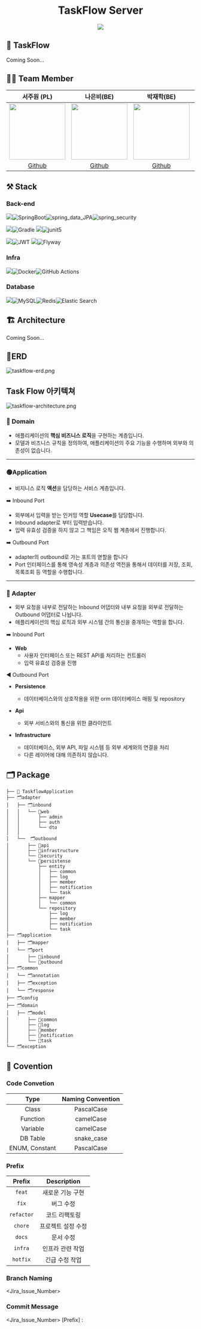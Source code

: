 <div align="center">

# TaskFlow Server

[<img src="https://img.shields.io/badge/프로젝트 기간-2025.01.06~2025.02.20-green?style=flat&logo=&logoColor=white" />]()

</div>

## 🔎 TaskFlow
Coming Soon...

## 💁‍♂️ Team Member 
| 서주원 (PL)  |   나은비(BE)    | 박재학(BE) | 양시훈(BE) | 이규동(BE) | 최효성(BE & INFRA) |
|:---------:|:--------:|:--------:|:--------:|:--------:|:--------:|
| <img src="https://github.com/TaskFlow-CLAP/TaskFlow-Server/blob/develop/.github/image/joowojr.JPG" width="150px" >  | <img src="https://github.com/user-attachments/assets/5c59f742-8f2b-4472-bff4-d8dff350481b" width="150px"> | <img src="https://github.com/TaskFlow-CLAP/TaskFlow-Server/blob/develop/.github/image/jaehak.jpg" width="150px" >  |  <img src="https://github.com/TaskFlow-CLAP/TaskFlow-Server/blob/develop/.github/image/Sihun23.jpeg" width="150px" >  | <img src="[https:https://github.com/user-attachments/assets/79efca2a-ab79-4f29-9771-1c276a7a6d93" width="150px" >  | <img src="https://github.com/TaskFlow-CLAP/TaskFlow-Server/blob/develop/.github/image/hyoseong.jpg" width="150px" > |
| [Github](https://github.com/joowojr) | [Github](https://github.com/nano-mm) | [Github](https://github.com/parkjaehak) | [Github](https://github.com/Sihun23) | [Github](https://github.com/starboxxxx) | [Github](https://github.com/hyoseong-Choi) |

## ⚒️ Stack


### Back-end
<img src="https://img.shields.io/badge/Framework-555555?style=for-the-badge">![SpringBoot](https://img.shields.io/badge/springboot-%236DB33F.svg?style=for-the-badge&logo=springboot&logoColor=white)![spring_data_JPA](https://img.shields.io/badge/spring_data_JPA-%236DB33F?style=for-the-badge&logo=databricks&logoColor=white)![spring_security](https://img.shields.io/badge/spring_security-%236DB33F.svg?style=for-the-badge&logo=springsecurity&logoColor=white)

<img src="https://img.shields.io/badge/build-555555?style=for-the-badge">![Gradle](https://img.shields.io/badge/Gradle-02303A.svg?style=for-the-badge&logo=Gradle&logoColor=white)
<img src="https://img.shields.io/badge/Test-555555?style=for-the-badge">![junit5](https://img.shields.io/badge/junit5-25A162?style=for-the-badge&logo=junit5&logoColor=white)

<img src="https://img.shields.io/badge/Security-555555?style=for-the-badge">![JWT](https://img.shields.io/badge/json%20web%20tokens-323330?style=for-the-badge&logo=json-web-tokens&logoColor=pink)
<img src="https://img.shields.io/badge/DB Migration-555555?style=for-the-badge">![Flyway](https://img.shields.io/badge/Flyway-F7B500?style=for-the-badge&logo=flyway&logoColor=white)

### Infra
<img src="https://img.shields.io/badge/CI/CD-555555?style=for-the-badge">![Docker](https://img.shields.io/badge/docker-%230db7ed.svg?style=for-the-badge&logo=docker&logoColor=white)![GitHub Actions](https://img.shields.io/badge/github%20actions-%232671E5.svg?style=for-the-badge&logo=githubactions&logoColor=white)

### Database
<img src="https://img.shields.io/badge/Database-555555?style=for-the-badge">![MySQL](https://img.shields.io/badge/mysql-4479A1.svg?style=for-the-badge&logo=mysql&logoColor=white)![Redis](https://img.shields.io/badge/redis-%23DD0031.svg?style=for-the-badge&logo=redis&logoColor=white)![Elastic Search](https://img.shields.io/badge/Elastic_Search-005571?style=for-the-badge&logo=elasticsearch&logoColor=white)

## 🏗️ Architecture
Coming Soon...

## 📍ERD
![taskflow-erd.png](/.github/image/tf-erd.png)


##  Task Flow 아키텍쳐
![taskflow-architecture.png](/.github/image/tf-architecture.png)

### 🔴 Domain

- 애플리케이션의 **핵심 비즈니스 로직**을 구현하는 계층입니다.
- 모델과 비즈니스 규칙을 정의하여, 애플리케이션의 주요 기능을 수행하며 외부와 의존성이 없습니다.

---

### 🟢Application

- 비지니스 로직 **액션**을 담당하는 서비스 계층입니다.

<aside>
➡️ Inbound Port

- 외부에서 입력을 받는 인커밍 역할 **Usecase**를 담당합니다.
- Inbound adapter로 부터 입력받습니다.
- 입력 유효성 검증을 하지 않고 그 책임은 오직 웹 계층에서 진행합니다.
</aside>

<aside>
➡️ Outbound Port

- adapter의 outbound로 가는 포트의 엳할을 합니다
- Port 인터페이스를 통해 영속성 계층과 의존성 역전을 통해서 데이터를 저장, 조회, 목록조회 등 역할을 수행합니다.
</aside>

---

### 🔵 Adapter

- 외부 요청을 내부로 전달하는 Inbound 어댑터와 내부 요청을 외부로 전달하는 Outbound 어댑터로 나뉩니다.
- 애플리케이션의 핵심 로직과 외부 시스템 간의 통신을 중개하는 역할을 합니다.

<aside>
➡️ Inbound Port

- **Web**
    - 사용자 인터페이스 또는 REST API를 처리하는 컨트롤러
    - 입력 유효성 검증을 진행
</aside>

<aside>
◀️ Outbound Port

- **Persistence**
    - 데이터베이스와의 상호작용을 위한 orm 데이터베이스 매핑 및 repository
- **Api**
    - 외부 서비스와의 통신을 위한 클라이언트

- **Infrastructure**
    - 데이터베이스, 외부 API, 파일 시스템 등 외부 세계와의 연결을 처리
    - 다른 레이어에 대해 의존하지 않습니다.
</aside>



## 🗂️ Package

```
├── 💽 TaskflowApplication
├── 🗂️adapter
│   ├── 🗂️inbound
│   │   └── 📂web
│   │       ├── admin
│   │       ├── auth
│   │       └── dto
│   │          
│   └──  🗂️outbound
│       ├── 📂api
│       ├── 📂infrastructure
│       └── 📂️security
│       └── 📂persistense
│           ├── entity
│           │   ├── common
│           │   ├── log
│           │   ├── member
│           │   ├── notification
│           │   └── task
│           ├── mapper
│           │   └── common
│           └── repository
│               ├── log
│               ├── member
│               ├── notification
│               └── task
├── 🗂️application
│   ├── 🗂️mapper
│   └── 🗂️port
│       ├── 📂inbound
│       └── 📂outbound
├── 🗂️common
│   └── 🗂️annotation
│   ├── 🗂️exception
│   └── 🗂️response
├── 🗂️config
├── 🗂️domain
│   ├── 🗂️model
│       ├── 📂common
│       ├── 📂log
│       ├── 📂member
│       ├── 📂notification
│       └── 📂task
└── 🗂️exception
```

## 📜 Covention
### Code Convetion

| Type | Naming Convention |
|:----:|:---------------:|
| Class | PascalCase |
| Function | camelCase |
| Variable | camelCase |
| DB Table | snake_case |
| ENUM, Constant | PascalCase |

### Prefix
| Prefix | Description |
|:------:|:----------:|
| `feat` | 새로운 기능 구현 |
| `fix` | 버그 수정 |
| `refactor` | 코드 리팩토링 |
| `chore` | 프로젝트 설정 수정 |
| `docs` | 문서 수정 |
| `infra` | 인프라 관련 작업 |
| `hotfix` | 긴급 수정 작업 |

### Branch Naming
<Jira_Issue_Number>

### Commit Message
<Jira_Issue_Number> [Prefix] : <Description>
